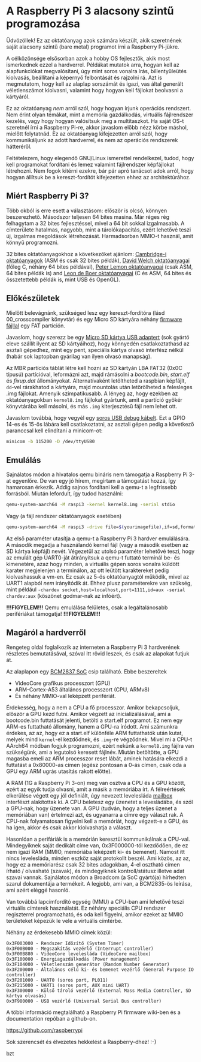 A Raspberry Pi 3 alacsony szintű programozása
=============================================

Üdvözöllek! Ez az oktatóanyag azok számára készült, akik szeretnének saját alacsony szintű (bare metal)
programot írni a Raspberry Pi-jükre.

A célközönsége elsősorban azok a hobby OS fejlesztők, akik most ismerkednek ezzel a hardverrel. Példákat mutatok
arra, hogyan kell az alapfunkciókat megvalósítani, úgy mint soros vonalra írás, billentyűleütés kiolvasás, beállítani
a képernyő felbontását és rajzolni rá. Azt is megmutatom, hogy kell az alaplap sorszámát és igazi, vas által
generált véletlenszámot kiolvasni, valamint hogy hogyan kell fájlokat beolvasni a kártyáról.

Ez az oktatóanyag *nem* arról szól, hogy hogyan írjunk operációs rendszert. Nem érint olyan témákat, mint a
memória gazdálkodás, virtuális fájlrendszer kezelés, vagy hogy hogyan valósítsuk meg a multitaszkot. Ha saját
OS-t szeretnél írni a Raspberry Pi-re, akkor javaslom előbb nézz körbe máshol, mielőtt folytatnád. Ez az
oktatóanyag kifejezetten arról szól, hogy kommunikáljunk az adott hardverrel, és nem az operációs rendszerek
hátteréről.

Feltételezem, hogy elegendő GNU/Linux ismerettel rendelkezel, tudod, hogy kell programokat fordítani és lemez
valamint fájlrendszer képfájlokat létrehozni. Nem fogok kitérni ezekre, bár pár apró tanácsot adok arról, hogy
hogyan állítsuk be a kereszt-fordítót kifejezetten ehhez az architektúrához.

Miért Raspberry Pi 3?
---------------------

Több okból is erre esett a választásom: először is olcsó, könnyen beszerezhető. Másodszor teljesen 64 bites
masina. Már réges rég felhagytam a 32 bites fejlesztéssel, mivel a 64 bit sokkal izgalmasabb. A címterülete
hatalmas, nagyobb, mint a tárolókapacitás, ezért lehetővé teszi új, izgalmas megoldások létrehozását.
Harmadsorban MMIO-t használ, amit könnyű programozni.

32 bites oktatóanyagokhoz a következőket ajánlom:
[Cambridge-i oktatóanyagok](http://www.cl.cam.ac.uk/projects/raspberrypi/tutorials/os/) (ASM és csak 32 bites példák),
[David Welch oktatóanyagai](https://github.com/dwelch67/raspberrypi) (főleg C, néhány 64 bites példával),
[Peter Lemon oktatóanyagai](https://github.com/PeterLemon/RaspberryPi) (csak ASM, 64 bites példák is) and
[Leon de Boer oktatóanyagai](https://github.com/LdB-ECM/Raspberry-Pi) (C és ASM, 64 bites és összetettebb példák is, mint USB és OpenGL).

Előkészületek
-------------

Mielőtt belevágnánk, szükséged lesz egy kereszt-fordítóra (lásd 00_crosscompiler könyvtár) és egy Micro SD
kártyára néhány [firmware fájllal](https://github.com/raspberrypi/firmware/tree/master/boot) egy FAT partíción.

Javaslom, hogy szerezz be egy [Micro SD kártya USB adaptert](http://media.kingston.com/images/products/prodReader-FCR-MRG2-img.jpg) 
(sok gyártó eleve szállít ilyent az SD kártyáihoz), hogy könnyedén csatlakoztathasd az asztali gépedhez, mint egy
pent, speciális kártya olvasó interfész nélkül (habár sok laptopban gyárilag van ilyen olvasó manapság).

Az MBR partíciós táblát létre kell hozni az SD kártyán LBA FAT32 (0x0C típusú) partícióval, leformázni azt,
majd rámásolni a *bootcode.bin*, *start.elf* és *fixup.dat* állományokat. Alternatívaként letöltheted a raspbian képfájlt,
`dd`-vel rárakhatod a kártyára, majd mountolás után letörölheted a felesleges .img fájlokat. Amenyik szimpatikusabb. A lényeg
az, hogy ezekben az oktatóanyagokban `kernel8.img` fájlokat gyártunk, amit a partíció gyökér könyvtárába kell másolni,
és más `.img` kiterjesztésű fájl nem lehet ott.

Javaslom továbbá, hogy vegyél egy [soros USB debug kábelt](https://www.adafruit.com/product/954). Ezt a GPIO 14-es
és 15-ös lábára kell csatlakoztatni, az asztali gépen pedig a következő paranccsal kell elindítani a minicom-ot:

```sh
minicom -b 115200 -D /dev/ttyUSB0
```

Emulálás
--------

Sajnálatos módon a hivatalos qemu bináris nem támogatja a Raspberry Pi 3-at egyenlőre. De van egy jó hírem, megírtam
a támogatást hozzá, így hamarosan érkezik. Addig sajnos fordítani kell a qemu-t a legfrissebb forrásból. Miután
lefordult, így tudod használni:

```sh
qemu-system-aarch64 -M raspi3 -kernel kernel8.img -serial stdio
```

Vagy (a fájl rendszer oktatóanyagok esetében)

```sh
qemu-system-aarch64 -M raspi3 -drive file=$(yourimagefile),if=sd,format=raw -serial stdio
```

Az első paraméter utasítja a qemu-t a Raspberry Pi 3 hardver emulálására. A második megadja a használandó kernel
fájl (vagy a második esetben az SD kártya képfájl) nevét. Végezetül az utolsó paraméter lehetővé teszi, hogy az
emulált gép UART0-ját átirányítsuk a qemu-t futtató terminál be- és kimenetére, azaz hogy minden, a virtuális gépen
soros vonalra küldött karater megjelenjen a terminálon, az ott leütött karaktereket pedig kiolvashassuk a vm-en. Ez
csak az 5-ös oktatóanyagtól működik, mivel az UART1 alapból *nem* irányítódik át. Ehhez plusz paraméterekre van szükség,
mint például `-chardev socket,host=localhost,port=1111,id=aux -serial chardev:aux` (köszönet godmar-nak az infóért).

**!!!FIGYELEM!!!** Qemu emulálása felületes, csak a legáltalánosabb perifériákat támogatja! **!!!FIGYELEM!!!**

Magáról a hardverről
--------------------

Rengeteg oldal foglalkozik az interneten a Raspberry Pi 3 hardverének részletes bemutatásával, szóval itt rövid
leszek, és csak az alapokat futjuk át.

Az alaplapon egy [BCM2837 SoC](https://github.com/raspberrypi/documentation/tree/master/hardware/raspberrypi/bcm2837) csip
található. Ebbe beszereltek

 - VideoCore grafikus processzort (GPU)
 - ARM-Cortex-A53 általános processzort (CPU, ARMv8)
 - És néhány MMIO-val leképzett perifériát.

Érdekesség, hogy a nem a CPU a fő processzor. Amikor bekapcsoljuk, először a GPU kezd futni. Amikor végzett az
inicializálásával, ami a bootcode.bin futtatását jelenti, betölti a start.elf programot. Ez nem egy ARM-es futtatható
állomány, hanem a GPU-ra íródott. Ami számunkra érdekes, az az, hogy ez a start.elf különféle ARM futtathatók után
kutat, melyek mind `kernel`-el kezdődnek, és `.img`-re végződnek. Mivel mi a CPU-t AArch64 módban fogjuk programozni,
ezért nekünk a `kernel8.img` fájlra van szükségünk, ami a legutolsó keresett fájlnév. Miután betöltötte, a GPU magasba
emeli az ARM processzor reset lábát, aminek hatására elkezdi a futtatást a 0x80000-as címen (egész pontosan a 0-ás
címen, csak oda a GPU egy ARM ugrás utasítás rakott előtte).

A RAM (1G a Raspberry Pi 3-on) meg van osztva a CPU és a GPU között, ezért az egyik tudja olvasni, amit a másik
a memóriába írt. A félreértések elkerülése végett egy jól definiált, úgy nevezett levelesláda [mailbox](https://github.com/raspberrypi/firmware/wiki/Mailboxes)
interfészt alakítottak ki. A CPU beletesz egy üzenetet a levesládába, és szól a GPU-nak, hogy üzenete van. A GPU
(tudván, hogy a teljes üzenet a memóriában van) értelmezi azt, és ugyanarra a címre egy választ rak. A CPU-nak
folyamatosan figyelni kell a memóriát, hogy végzett-e a GPU, és ha igen, akkor és csak akkor kiolvashatja a választ.

Hasonlóan a perifáriák is a memórián keresztül kommunikálnak a CPU-val. Mindegyiknek saját dedikált címe van,
0x3F000000-tól kezdődően, de ez nem igazi RAM (MMIO, memóriába leképzett ki- és bemenet). Namost itt nincs levelesláda,
minden eszköz saját protokollt beszél. Ami közös, az az, hogy ez a memóriarész csak 32 bites adagokban, 4-el osztható
címen írható / olvasható (szavak), és mindegyiknek kontroll/státusz illetve adat szavai vannak. Sajnálatos módon
a Broadcom (a SoC gyártója) hírhedten szarul dokumentája a termékeit. A legjobb, ami van, a BCM2835-ös leírása, ami
azért eléggé hasonló.

Van továbbá lapcímfordító egység (MMU) a CPU-ban ami lehetővé teszi virtuális címterek használatát. Ez néhány
speciális CPU rendszer regiszterrel programozható, és oda kell figyelni, amikor ezeket az MMIO területeket képezük le
vele a virtuális címtérbe.

Néhány az érdekesebb MMIO címek közül:
```
0x3F003000 - Rendszer Időzítő (System Timer)
0x3F00B000 - Megszakítás vezérlő (Interrupt controller)
0x3F00B880 - VideoCore levelesláda (VideoCore mailbox)
0x3F100000 - Energiagazdálkodás (Power management)
0x3F104000 - Véletlenszám generátor (Random Number Generator)
0x3F200000 - Általános célú ki- és bemenet vezérlő (General Purpose IO controller)
0x3F201000 - UART0 (soros port, PL011)
0x3F215000 - UART1 (soros port, AUX mini UART)
0x3F300000 - Külső tároló vezérlő (External Mass Media Controller, SD kártya olvasás)
0x3F980000 - USB vezérlő (Universal Serial Bus controller)
```
A többi információ megtalálható a Raspberry Pi firmware wiki-ben és a documentation repóban a github-on.

https://github.com/raspberrypi

Sok szerencsét és élvezetes hekkelést a Raspberry-dhez! :-)

bzt
